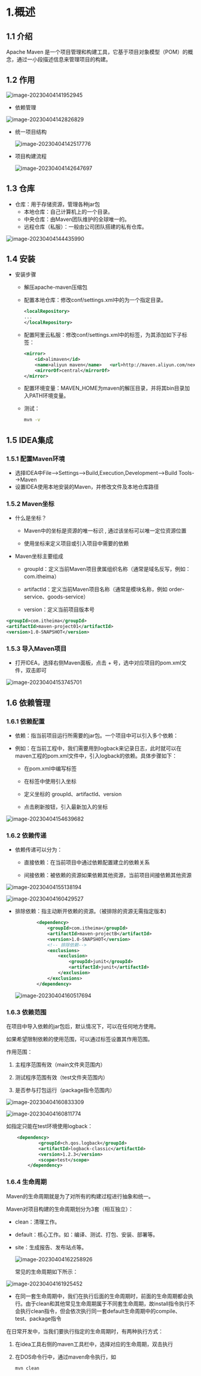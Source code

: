 # 1.概述

## 1.1 介绍

Apache Maven 是一个项目管理和构建工具，它基于项目对象模型（POM）的概念，通过一小段描述信息来管理项目的构建。

## 1.2 作用

![image-20230404141952945](https://typora-picsbed.oss-cn-shanghai.aliyuncs.com/typora/image-20230404141952945.png?x-os)

- 依赖管理

![image-20230404142826829](https://typora-picsbed.oss-cn-shanghai.aliyuncs.com/typora/image-20230404142826829.png?x-os)

- 统一项目结构

  ![image-20230404142517776](https://typora-picsbed.oss-cn-shanghai.aliyuncs.com/typora/image-20230404142517776.png?x-os)

- 项目构建流程

  ![image-20230404142647697](https://typora-picsbed.oss-cn-shanghai.aliyuncs.com/typora/image-20230404142647697.png?x-os)

## 1.3 仓库

- 仓库：用于存储资源，管理各种jar包
  - 本地仓库：自己计算机上的一个目录。
  - 中央仓库：由Maven团队维护的全球唯一的。
  - 远程仓库（私服）：一般由公司团队搭建的私有仓库。

![image-20230404144435990](https://typora-picsbed.oss-cn-shanghai.aliyuncs.com/typora/image-20230404144435990.png?x-os)

## 1.4 安装

- 安装步骤

  - 解压apache-maven压缩包

  - 配置本地仓库：修改conf/settings.xml中的<localRespository>为一个指定目录。

    ```xml
    <localRepository>
    ...
    </localRepository>
    ```

  - 配置阿里云私服：修改conf/settings.xml中的<mirror>标签，为其添加如下子标签：

    ```xml
    <mirror>  
        <id>alimaven</id>  
        <name>aliyun maven</name>   <url>http://maven.aliyun.com/nexus/content/groups/public/</url>
        <mirrorOf>central</mirrorOf>          
    </mirror>
    ```

  - 配置环境变量：MAVEN_HOME为maven的解压目录，并将其bin目录加入PATH环境变量。

  - 测试：

    ```bash
    mvn -v
    ```

## 1.5 IDEA集成

### 1.5.1 配置Maven环境

- 选择IDEA中File-->Settings-->Build,Execution,Development-->Build Tools-->Maven
- 设置IDEA使用本地安装的Maven，并修改文件及本地仓库路径

### 1.5.2 Maven坐标

- 什么是坐标？

  * Maven中的坐标是资源的唯一标识 , 通过该坐标可以唯一定位资源位置

  * 使用坐标来定义项目或引入项目中需要的依赖


- Maven坐标主要组成

  * groupId：定义当前Maven项目隶属组织名称（通常是域名反写，例如：com.itheima）

  * artifactId：定义当前Maven项目名称（通常是模块名称，例如 order-service、goods-service）

  * version：定义当前项目版本号

```xml
<groupId>com.itheima</groupId>
<artifactId>maven-project01</artifactId>
<version>1.0-SNAPSHOT</version>
```

### 1.5.3 导入Maven项目

- 打开IDEA，选择右侧Maven面板，点击 + 号，选中对应项目的pom.xml文件，双击即可

![image-20230404153745701](https://typora-picsbed.oss-cn-shanghai.aliyuncs.com/typora/image-20230404153745701.png?x-os)

## 1.6 依赖管理

### 1.6.1 依赖配置

- 依赖：指当前项目运行所需要的jar包。一个项目中可以引入多个依赖：


- 例如：在当前工程中，我们需要用到logback来记录日志，此时就可以在maven工程的pom.xml文件中，引入logback的依赖。具体步骤如下：

  - 在pom.xml中编写<dependencies>标签


  - 在<dependencies>标签中使用<dependency>引入坐标


  - 定义坐标的 groupId、artifactId、version
  - 点击刷新按钮，引入最新加入的坐标

![image-20230404154639682](https://typora-picsbed.oss-cn-shanghai.aliyuncs.com/typora/image-20230404154639682.png?x-os)

### 1.6.2 依赖传递

- 依赖传递可以分为：

  - 直接依赖：在当前项目中通过依赖配置建立的依赖关系


  - 间接依赖：被依赖的资源如果依赖其他资源，当前项目间接依赖其他资源

![image-20230404155138194](https://typora-picsbed.oss-cn-shanghai.aliyuncs.com/typora/image-20230404155138194.png?x-os)

![image-20230404160429527](https://typora-picsbed.oss-cn-shanghai.aliyuncs.com/typora/image-20230404160429527.png?x-os)

- 排除依赖：指主动断开依赖的资源。（被排除的资源无需指定版本)

  ```xml
          <dependency>
              <groupId>com.itheima</groupId>
              <artifactId>maven-projectB</artifactId>
              <version>1.0-SNAPSHOT</version>
              <!-- 排除依赖-->
              <exclusions>
                  <exclusion>
                      <groupId>junit</groupId>
                      <artifactId>junit</artifactId>
                  </exclusion>
              </exclusions>
          </dependency>
  ```

  ![image-20230404160517694](https://typora-picsbed.oss-cn-shanghai.aliyuncs.com/typora/image-20230404160517694.png?x-os)

### 1.6.3 依赖范围

在项目中导入依赖的jar包后，默认情况下，可以在任何地方使用。

如果希望限制依赖的使用范围，可以通过<scope>标签设置其作用范围。

作用范围：

1. 主程序范围有效（main文件夹范围内）

2. 测试程序范围有效（test文件夹范围内）

3. 是否参与打包运行（package指令范围内）

![image-20230404160833309](https://typora-picsbed.oss-cn-shanghai.aliyuncs.com/typora/image-20230404160833309.png?x-os)

![image-20230404160811774](https://typora-picsbed.oss-cn-shanghai.aliyuncs.com/typora/image-20230404160811774.png?x-os)

如指定只能在test环境使用logback：

```xml
    <dependency>
            <groupId>ch.qos.logback</groupId>
            <artifactId>logback-classic</artifactId>
            <version>1.2.3</version>
            <scope>test</scope>
        </dependency>
```



### 1.6.4 生命周期

Maven的生命周期就是为了对所有的构建过程进行抽象和统一。

Maven对项目构建的生命周期划分为3套（相互独立）：

- clean：清理工作。

- default：核心工作。如：编译、测试、打包、安装、部署等。

- site：生成报告、发布站点等。

  ![image-20230404162258926](https://typora-picsbed.oss-cn-shanghai.aliyuncs.com/typora/image-20230404162258926.png?x-os)

  常见的生命周期如下所示：

![image-20230404161925452](https://typora-picsbed.oss-cn-shanghai.aliyuncs.com/typora/image-20230404161925452.png?x-os)

- 在同一套生命周期中，我们在执行后面的生命周期时，前面的生命周期都会执行。由于clean和其他常见生命周期属于不同套生命周期，故install指令执行不会执行clean指令，但会依次执行同一套default生命周期中的compile、test、package指令

在日常开发中，当我们要执行指定的生命周期时，有两种执行方式：

1. 在idea工具右侧的maven工具栏中，选择对应的生命周期，双击执行
2. 在DOS命令行中，通过maven命令执行，如

   ```bash
   mvn clean
   ```

   